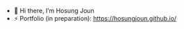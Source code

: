 - 👋 Hi there, I’m Hosung Joun
- ⚡ Portfolio (in preparation): https://hosungjoun.github.io/

<!---
HosungJoun/HosungJoun is a ✨ special ✨ repository because its `README.md` (this file) appears on your GitHub profile.
You can click the Preview link to take a look at your changes.
--->

